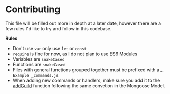 # Contributing 
This file will be filled out more in depth at a later date, however there are a few rules I'd like to try and follow in this codebase.

**Rules**
* Don't use `var` only use `let` or `const`
* `require` is fine for now, as I do not plan to use ES6 Modules
* Variables are `snakeCased`
* Functions are `snakeCased`
* Files with general functions grouped together must be prefixed with a _. `Example _commands.js`
* When adding new commands or handlers, make sure you add it to the [addGuild](https://github.com/Swan/Penguin/blob/master/handlers/_guild.js#L10) function following the same convetion in the Mongoose Model.
